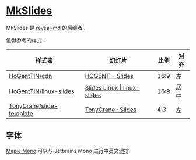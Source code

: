 # [MkSlides](https://github.com/MartenBE/mkslides/)

MkSlides 是 [reveal-md](https://github.com/webpro/reveal-md) 的后继者。

值得参考的样式：

| 样式表 | 幻灯片 | 比例 | 对齐 |
| --- | --- | --- | --- |
| [HoGentTIN/cdn](https://github.com/HoGentTIN/cdn/blob/main/styles/reveal-js/slides.css) | [HOGENT - Slides](https://hogenttin.github.io/hogent-markdown-slides/) | 16:9 | 左 |
| [HoGentTIN/linux-slides](https://github.com/HoGentTIN/linux-slides/blob/main/hogent.css) | [Slides Linux \| linux-slides](https://hogenttin.github.io/linux-slides/) | 16:9 | 居中 |
| [TonyCrane/slide-template](https://github.com/TonyCrane/slide-template/blob/master/slide/src/custom.css) | [TonyCrane · Slides](https://slides.tonycrane.cc/) | 4:3 | 左 |

## 字体

[Maple Mono](https://github.com/subframe7536/maple-font) 可以与 Jetbrains Mono 进行中英文混排
